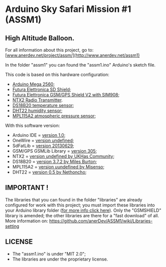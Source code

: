 # Arduino Sky Safari Mission #1 (ASSM1) #
## High Altitude Balloon. ##

For all information about this project, go to: [www.anerdev.net/project/assm/](http://www.anerdev.net/assm1)

In the folder "assm1" you can found the "assm1.ino" Arduino's sketch file.

This code is based on this hardware configuration:
- [Arduino Mega 2560](http://arduino.cc/en/Main/ArduinoBoardMega2560);
- [Futura Elettronica SD Shield](https://www.futurashop.it/index.php?route=product/product&filter_name=arduino+sd&page=2&product_id=4723);
- [Futura Elettronica GSM/GPS Shield V2 with SIM908](https://www.futurashop.it/index.php?route=product/product&filter_name=gsm+shield&product_id=334);
- [NTX2 Radio Transmitter](http://www.radiometrix.com/content/ntx2).
- [DS18B20 temperature sensor](http://www.adafruit.com/product/374);
- [DHT22 humidity sensor](http://www.adafruit.com/products/385);
- [MPL115A2 atmospheric pressure sensor](http://www.adafruit.com/products/992);

With this software version:
- Arduino IDE = [version 1.0](http://arduino.cc/en/Main/OldSoftwareReleases);
- OneWire = [version undefined](http://playground.arduino.cc/Learning/OneWire);
- SdFatLib = [version 20130629](https://code.google.com/p/sdfatlib/);
- GSM/GPS GSMLib Library = [version 305](http://www.gsmlib.org/download.html);
- NTX2 = [version undefined by UKHas Community](http://ukhas.org.uk/guides:linkingarduinotontx2);
- DS18B20 = [version 3.7.2 by Miles Burton](http://milesburton.com/Dallas_Temperature_Control_Library);
- MPL115A2 = [version uundefined by Misenso](https://github.com/misenso/MPL115A2-Arduino-Library);
- DHT22 = [version 0.5 by Nethoncho](https://github.com/nethoncho/Arduino-DHT22);

## IMPORTANT ! ##

The libraries that you can found in the folder "libraries" are already configured for work with this project;
you must import these libraries into your Arduino library folder ([for more info click here](http://arduino.cc/en/Guide/Libraries)).
Only the "GSMSHIELD" library is amended; the other libraries are there for a "fast download" of all. 
More information on: https://github.com/anerDev/ASSM1/wiki/Libraries-setting

## LICENSE ##
- The "assm1.ino" is under "MIT 2.0";
- The libraries are under the proprietary license.
